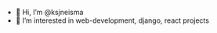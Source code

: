 - 👋 Hi, I’m @ksjneisma
- 👀 I’m interested in web-development, django, react projects


<!---
ksjneisma/ksjneisma is a ✨ special ✨ repository because its `README.md` (this file) appears on your GitHub profile.
You can click the Preview link to take a look at your changes.
--->
